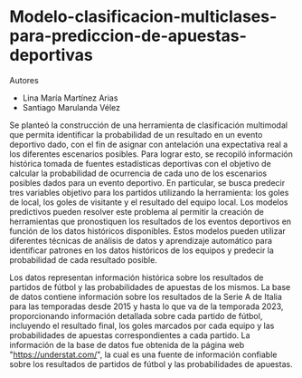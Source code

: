 # Modelo-clasificacion-multiclases-para-prediccion-de-apuestas-deportivas

  Autores
* Lina María Martínez Arias
* Santiago Marulanda Vélez


Se planteó la construcción de una herramienta de clasificación multimodal que permita identificar la probabilidad de un resultado en un evento deportivo dado, con el fin de asignar con antelación una expectativa real a los diferentes escenarios posibles. Para lograr esto, se recopiló información histórica tomada de fuentes estadísticas deportivas con el objetivo de calcular la probabilidad de ocurrencia de cada uno de los escenarios posibles dados para un evento deportivo. En particular, se busca predecir tres variables objetivo para los partidos utilizando la herramienta: los goles de local, los goles de visitante y el resultado del equipo local.
Los modelos predictivos pueden resolver este problema al permitir la creación de herramientas que pronostiquen los resultados de los eventos deportivos en función de los datos históricos disponibles. Estos modelos pueden utilizar diferentes técnicas de análisis de datos y aprendizaje automático para identificar patrones en los datos históricos de los equipos y predecir la probabilidad de cada resultado posible.

Los datos representan información histórica sobre los resultados de partidos de fútbol y las probabilidades de apuestas de los mismos. La base de datos contiene información sobre los resultados de la Serie A de Italia para las temporadas desde 2015 y hasta lo que va de la temporada 2023, proporcionando información detallada sobre cada partido de fútbol, incluyendo el resultado final, los goles marcados por cada equipo y las probabilidades de apuestas correspondientes a cada partido. 
La información de la base de datos fue obtenida de la página web "https://understat.com/", la cual es una fuente de información confiable sobre los resultados de partidos de fútbol y las probabilidades de apuestas.

